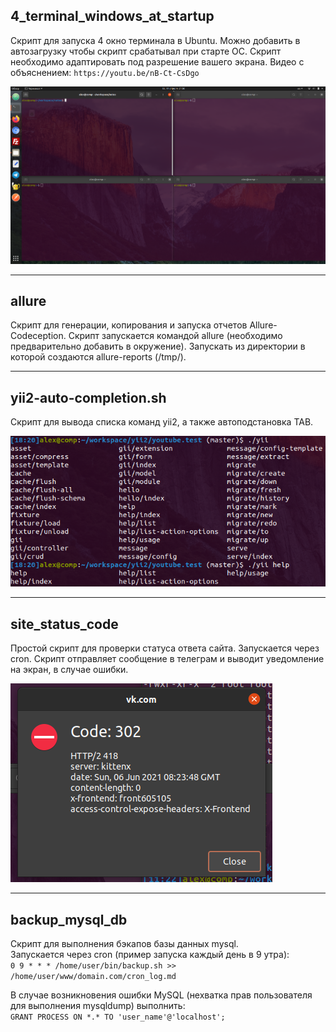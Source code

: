 ## 4_terminal_windows_at_startup

Скрипт для запуска 4 окно терминала в Ubuntu. Можно добавить в автозагрузку чтобы скрипт срабатывал при старте ОС.
Скрипт необходимо адаптировать под разрешение вашего экрана.
Видео с объяснением:
`https://youtu.be/nB-Ct-CsDgo`

![Image alt](https://github.com/kostyashelest/bash/raw/master/img/ubuntu_4_screen.png)

---

## allure

Скрипт для генерации, копирования и запуска отчетов Allure-Codeception.
Скрипт запускается командой allure (необходимо предварительно добавить в окружение).
Запускать из директории в которой создаются allure-reports (/tmp/).

---

## yii2-auto-completion.sh

Скрипт для вывода списка команд yii2, а также автоподстановка TAB.

![Image alt](https://github.com/kostyashelest/bash/raw/master/img/yii2_auto_completion.png)

---

## site_status_code

Простой скрипт для проверки статуса ответа сайта. Запускается через cron. Скрипт отправляет сообщение в телеграм и выводит уведомление на экран, в случае ошибки.

![Image alt](https://github.com/kostyashelest/bash/raw/master/img/site_status_code.png)

---

## backup_mysql_db

Скрипт для выполнения бэкапов базы данных mysql.  
Запускается через cron (пример запуска каждый день в 9 утра):  
`0 9 * * * /home/user/bin/backup.sh >> /home/user/www/domain.com/cron_log.md`

В случае возникновения ошибки MySQL (нехватка прав пользователя для выполнения mysqldump) выполнить:  
`GRANT PROCESS ON *.* TO 'user_name'@'localhost';`